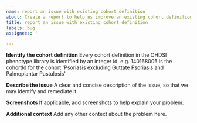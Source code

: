 ```yaml
---
name: report an issue with existing cohort definition
about: Create a report to help us improve an existing cohort definition
title: report an issue with existing cohort definition
labels: bug
assignees: ''

---
```


**Identify the cohort definition**
Every cohort definition in the OHDSI phenotype library is identified by an integer id. e.g. 
140168005 is the cohortId for the cohort 'Psoriasis excluding Guttate Psoriasis and Palmoplantar Pustulosis'

**Describe the issue**
A clear and concise description of the issue, so that we may identify and remediate it.

**Screenshots**
If applicable, add screenshots to help explain your problem.

**Additional context**
Add any other context about the problem here.

